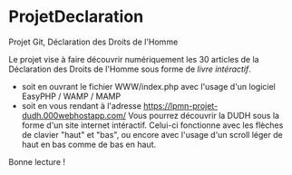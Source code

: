 # ProjetDeclaration
Projet Git, Déclaration des Droits de l'Homme

Le projet vise à faire découvrir numériquement les 30 articles de la Déclaration des Droits de l'Homme sous forme de *livre intéractif*.

- soit en ouvrant le fichier WWW/index.php avec l'usage d'un logiciel EasyPHP / WAMP / MAMP
- soit en vous rendant à l'adresse https://lpmn-projet-dudh.000webhostapp.com/
Vous pourrez découvrir la DUDH sous la forme d'un site internet intéractif. Celui-ci fonctionne avec les flèches de clavier "haut" et "bas", ou encore avec l'usage d'un scroll léger de haut en bas comme de bas en haut.

Bonne lecture !